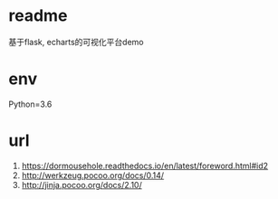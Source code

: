 # readme
基于flask, echarts的可视化平台demo

# env
Python=3.6

# url
1. https://dormousehole.readthedocs.io/en/latest/foreword.html#id2
2. http://werkzeug.pocoo.org/docs/0.14/
3. http://jinja.pocoo.org/docs/2.10/
